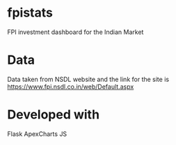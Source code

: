 # fpistats
FPI investment dashboard for the Indian Market


# Data
Data taken from NSDL website and the link for the site is https://www.fpi.nsdl.co.in/web/Default.aspx

# Developed with
Flask
ApexCharts JS
